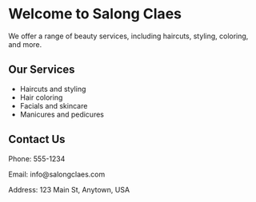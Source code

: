 <!DOCTYPE html>
<html>
  <head>
    <title>Salong Claes</title>
  </head>
  <body>
    <h1>Welcome to Salong Claes</h1>
    <p>We offer a range of beauty services, including haircuts, styling, coloring, and more.</p>
    <h2>Our Services</h2>
    <ul>
      <li>Haircuts and styling</li>
      <li>Hair coloring</li>
      <li>Facials and skincare</li>
      <li>Manicures and pedicures</li>
    </ul>
    <h2>Contact Us</h2>
    <p>Phone: 555-1234</p>
    <p>Email: info@salongclaes.com</p>
    <p>Address: 123 Main St, Anytown, USA</p>
  </body>
</html>
